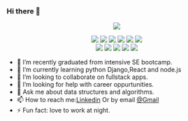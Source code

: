 ### Hi there 👋






<p align="center">
<img src="https://github-readme-stats.vercel.app/api?username=Momayaz&show_icons=true&theme=monokai">
</p>

<p align="center">
  <img src = "https://img.shields.io/badge/Python%20-%2314354C.svg?style=flat&logo=python&logoColor=ffffff">
  <img src = "https://img.shields.io/badge/-JavaScript-eed718?style=flat&logo=javascript&logoColor=ffffff">
  <img src = "https://img.shields.io/badge/-HTML5-E34F26?style=flat&logo=html5&logoColor=white"> 
  <img src = "https://img.shields.io/badge/-CSS3-1572B6?style=flat&logo=css3&logoColor=white">
  <img src="https://img.shields.io/badge/jQuery%20-%230769AD.svg?style=flat&logo=jquery&logoColor=00c8ff">
  <img src="https://img.shields.io/badge/Postgres-%23316192.svg?style=flat&logo=postgresql&logoColor=00c8ff">
  <br>
    <img src="https://img.shields.io/badge/-Express.js-787878?style=flat">
  <img src="https://img.shields.io/badge/-Node.js-3C873A?style=flat&logo=Node.js&logoColor=white">
    <img src="http://img.shields.io/badge/-VS%20Code-007ACC?style=flat&logo=visual%20studio%20code&logoColor=white">
  <img src="http://img.shields.io/badge/-Heroku-430098?style=flat&logo=heroku&logoColor=white">
    <img src="https://img.shields.io/badge/numpy-%2314354C.svg?style=flat&logo=numpy&logoColor=pink">

</p>

- 🔭 I’m recently graduated from intensive SE bootcamp.
- 🌱 I’m currently learning python Django,React and node.js 
- 👯 I’m looking to collaborate on fullstack apps. 
- 🤔 I’m looking for help with career oppurtunities. 
- 💬 Ask me about data structures and algorithms.  
- 📫 How to reach me:[Linkedin](https://www.linkedin.com/in/momayaz-al-doos-8b37051b5/) Or by email [@Gmail](momaya.dr.1@gmail.com)  
- ⚡ Fun fact: love to work at night.


[linkedin]: https://linkedin.com/in/momayaz-al-doos-8b37051b5/
[portfolio]: https://drive.google.com/file/d/1W9rQeTOVkoZZXCwxrF18rj-wECtKg3ji/view?usp=sharing
